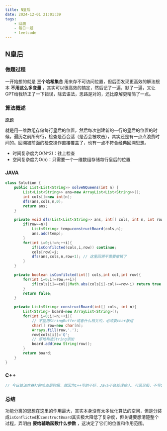 ```yaml
---
title: N皇后
date: 2024-12-01 21:01:39
tags:
    - 回溯
    - 每日一题
    - leetcode
---
```


 


## N皇后
### 做题过程
一开始想的就是 **三个哈希集合** 用来存不可访问位置，但后面发现更高效的解法根本 **不用这么多变量** ，其实可以很高效的搞定，然后记了一遍，默了一遍，又让GPT给我矫正了一下错误，除去语法，思路是对的，还比原解更精简了一点。

### 算法概述
[原题](https://leetcode.cn/problems/n-queens/description/)

就是用一维数组存储每行皇后的位置，然后每次创建新的一行的皇后的位置的时候，遍历之前所有行，检查是否合适（是否会被攻击），其实还是有一点点浪费时间的。回溯被前面的检查操作直接覆盖了，也有一点不符合经典回溯思想。
- 时间复杂度为O(N^2)：往上检查
- 空间复杂度为O(n)：只需要一个一维数组存储每行皇后的位置

### JAVA
```java
class Solution {
    public List<List<String>> solveNQueens(int n) {
        List<List<String>> ans=new ArrayList<List<String>>();
        int cols[]=new int[n];
        dfs(ans,cols,n,0);
        return ans;
    }

    private void dfs(List<List<String>> ans, int[] cols, int n, int row){
        if(row==n){
            List<String> temp=constructBoard(cols,n);
            ans.add(temp);
        }
        for(int i=0;i!=n;++i){
            if(isConfilcted(cols,i,row)) continue;
            cols[row]=i;
            dfs(ans,cols,n,row+1); // 这里回溯不需要撤销了
        }
    }

    private boolean isConfilcted(int[] cols,int col,int row){
        for(int i=0;i!=row;++i){
            if(cols[i]==col||Math.abs(cols[i]-col)==row-i) return true;
        }
        return false;
    }

    private List<String> constructBoard(int[] cols, int n){
        List<String> board=new ArrayList<String>();
        for(int i=0;i!=n;++i){
            // 不能用StringBuffer或者什么相关的，必须要char数组
            char[] row=new char[n];
            Arrays.fill(row,'.');
            row[cols[i]]='Q';
            // 原地构造String添加
            board.add(new String(row));
        }
        return board;
    }
}
```

### C++
```c++
// 今日算法竞赛打的简直是狗屎，就因为C++写的不好，Java不会处理输入，可恶至极，不写C++了
```

### 总结
功能分离的思想在这里的作用最大，其实本身没有太多优化算法的空间，但是分装成`isConflicted`和`constructBoard`其实极大降低了复杂度，但关键要想清楚整个过程，弄明白 **要给辅助函数什么参数** ，这决定了它们的位置和作用范围。